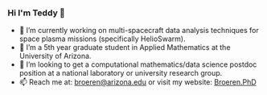 ### Hi I'm Teddy 👋

- 🔭 I’m currently working on multi-spacecraft data analysis techniques for space plasma missions (specifically HelioSwarm).
- 🌱 I’m a 5th year graduate student in Applied Mathematics at the University of Arizona.
- 👯 I’m looking to get a computational mathematics/data science postdoc position at a national laboratory or university research group.
- 📫 Reach me at: broeren@arizona.edu or visit my website: [Broeren.PhD](https://Broeren.PhD)
